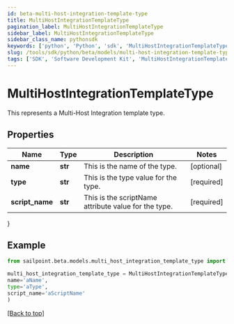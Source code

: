 ```yaml
---
id: beta-multi-host-integration-template-type
title: MultiHostIntegrationTemplateType
pagination_label: MultiHostIntegrationTemplateType
sidebar_label: MultiHostIntegrationTemplateType
sidebar_class_name: pythonsdk
keywords: ['python', 'Python', 'sdk', 'MultiHostIntegrationTemplateType', 'BetaMultiHostIntegrationTemplateType'] 
slug: /tools/sdk/python/beta/models/multi-host-integration-template-type
tags: ['SDK', 'Software Development Kit', 'MultiHostIntegrationTemplateType', 'BetaMultiHostIntegrationTemplateType']
---
```


# MultiHostIntegrationTemplateType

This represents a Multi-Host Integration template type.

## Properties

Name | Type | Description | Notes
------------ | ------------- | ------------- | -------------
**name** | **str** | This is the name of the type. | [optional] 
**type** | **str** | This is the type value for the type. | [required]
**script_name** | **str** | This is the scriptName attribute value for the type. | [required]
}

## Example

```python
from sailpoint.beta.models.multi_host_integration_template_type import MultiHostIntegrationTemplateType

multi_host_integration_template_type = MultiHostIntegrationTemplateType(
name='aName',
type='aType',
script_name='aScriptName'
)

```
[[Back to top]](#) 

